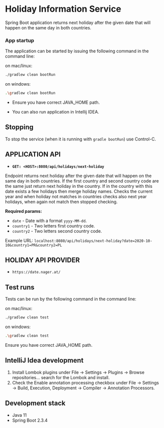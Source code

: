 # Holiday Information Service 

Spring Boot application returns next holiday after the given date that will happen on the 
same day in both countries.

### App startup
The application can be started by issuing the following command in the command line:

on mac/linux:
```bash
./gradlew clean bootRun
```
on windows:
```bash
.\gradlew clean bootRun
```
- Ensure you have correct JAVA_HOME path.

- You can also run application in Intellij IDEA.

## Stopping
To stop the service (when it is running with `gradle bootRun`) use Control-C.

## APPLICATION API
- **`GET: <HOST>:8080/api/holidays/next-holiday`**

Endpoint returns next holiday after the given 
date that will happen on the same day in both countries. If the first country and second country 
code are the same just return next holiday in the country. If in the country with this date exists 
a few holidays then merge holiday names. Checks the current year and when holiday not matches 
in countries checks also next year holidays, when again not match then stopped checking.

**Required params:**
- `date` - Date with a format `yyyy-MM-dd`. 
- `country1` - Two letters first country code.
- `country2` - Two letters second country code.

Example URL: `localhost:8080/api/holidays/next-holiday?date=2020-10-10&country1=PR&country2=PL` 

## HOLIDAY API PROVIDER 
- `https://date.nager.at/`

## Test runs
Tests can be run by the following command in the command line:

on mac/linux:
```bash
./gradlew clean test
```
on windows:
```bash
.\gradlew clean test
```
Ensure you have correct JAVA_HOME path.

## IntelliJ Idea development
1. Install Lombok plugins under File -> Settings -> Plugins -> Browse repositories... search for the Lombok and install.
2. Check the Enable annotation processing checkbox under File -> Settings -> Build, Execution, Deployment -> Compiler -> Annotation Processors.

## Development stack
- Java 11 
- Spring Boot 2.3.4 
